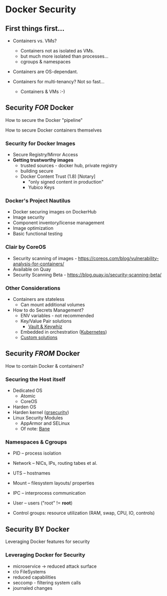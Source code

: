 # Docker Security



##  First things first...
* Containers vs. VMs?
  + Containers not as isolated as VMs.
  + but much more isolated than processes...
  + cgroups & namespaces
* Containers are OS-dependant.

* Containers for multi-tenancy? Not so fast...
  + Containers & VMs :-)



## Security *FOR* Docker

How to secure the Docker "pipeline"

How to secure Docker containers themselves


### Security for Docker Images

* Secure Registry/Mirror Access
* **Getting trustworthy images**
  + trusted sources - docker hub, private registry
  + building secure
  + Docker Content Trust (1.8) [Notary]
    + "only signed content in production"
    + Yubico Keys


### Docker's Project Nautilus
* Docker securing images on DockerHub
* Image security
* Component inventory/license management
* Image optimization
* Basic functional testing


### Clair by CoreOS
* Security scanning of images - https://coreos.com/blog/vulnerability-analysis-for-containers/
* Available on Quay
* Security Scanning Beta - https://blog.quay.io/security-scanning-beta/


### Other Considerations
* Containers are stateless
  + Can mount additional volumes
* How to do Secrets Management?
  + ENV variables - not recommended
  + Key/Value Pair solutions
    + [Vault & Keywhiz](https://www.vaultproject.io/intro/vs/keywhiz.html)
  + Embedded in orchestration ([Kubernetes](http://kubernetes.io/v1.1/docs/user-guide/secrets.html))
  + [Custom solutions](https://engineering.shopify.com/79963908-secrets-at-shopify-introducing-ejson)



## Security *FROM* Docker

How to contain Docker & containers?


### Securing the Host itself
* Dedicated OS
  + Atomic
  + CoreOS
* Harden OS
* Harden kernel ([grsecurity](https://grsecurity.net/compare.php))
* Linux Security Modules
  + AppArmor and SELinux
  + Of note: [Bane](https://github.com/jfrazelle/bane)


### Namespaces & Cgroups
* PID – process isolation
* Network – NICs, IPs, routing tabes et al.
* UTS – hostnames
* Mount – filesystem layouts/ properties
* IPC – interprocess communication
* User – users ("root" != **root**)

* Control groups: resource utilization (RAM, swap, CPU, IO, controls)




## Security BY Docker

Leveraging Docker features for security


### Leveraging Docker for Security
* microservice -> reduced attack surface
* r/o FileSystems
* reduced capabilities
* seccomp - filtering system calls
* journaled changes
